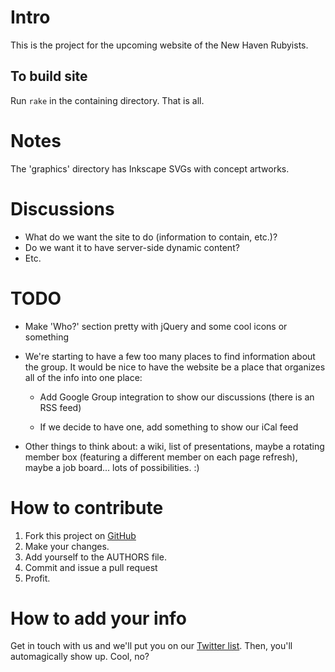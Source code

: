 # Intro

This is the project for the upcoming website of the New Haven
Rubyists.

## To build site
Run `rake` in the containing directory. That is all.

# Notes
The 'graphics' directory has Inkscape SVGs with concept artworks.

# Discussions
* What do we want the site to do (information to contain, etc.)?
* Do we want it to have server-side dynamic content?
* Etc.

# TODO

* Make 'Who?' section pretty with jQuery and some cool icons or
  something

* We're starting to have a few too many places to find information
  about the group.  It would be nice to have the website be a place
  that organizes all of the info into one place:

    * Add Google Group integration to show our discussions (there is
      an RSS feed)

    * If we decide to have one, add something to show our iCal feed

* Other things to think about: a wiki, list of presentations, maybe a
  rotating member box (featuring a different member on each page
  refresh), maybe a job board...  lots of possibilities.  :)

# How to contribute
1. Fork this project on [GitHub](http://github.com/yonkeltron/NHV-Ruby-site)
2. Make your changes.
3. Add yourself to the AUTHORS file.
4. Commit and issue a pull request
5. Profit.

# How to add your info

Get in touch with us and we'll put you on our [Twitter
list](http://twitter.com/newhavenrb). Then, you'll automagically show
up. Cool, no?